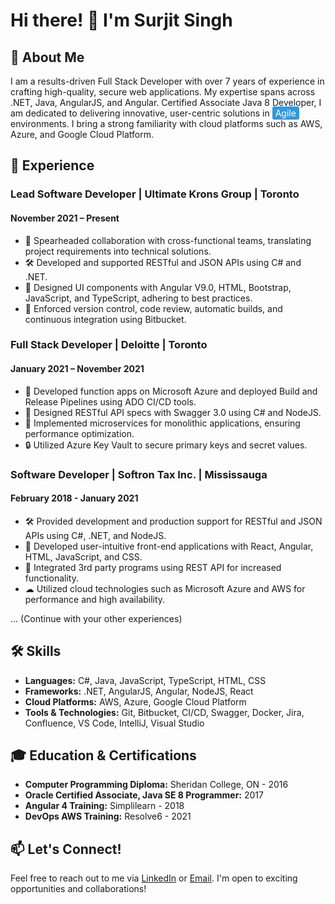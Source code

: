 # Hi there! 👋 I'm Surjit Singh

## 🚀 About Me

I am a results-driven Full Stack Developer with over 7 years of experience in crafting high-quality, secure web applications. My expertise spans across .NET, Java, AngularJS, and Angular. Certified Associate Java 8 Developer, I am dedicated to delivering innovative, user-centric solutions in <span style="background-color: #3498db; padding: 2px 5px; border-radius: 3px; color: #fff;">Agile</span> environments. I bring a strong familiarity with cloud platforms such as AWS, Azure, and Google Cloud Platform.

## 💼 Experience

### Lead Software Developer | Ultimate Krons Group | Toronto
#### November 2021 – Present

- 🚀 Spearheaded collaboration with cross-functional teams, translating project requirements into technical solutions.
- 🛠 Developed and supported RESTful and JSON APIs using C# and .NET.
- 🎨 Designed UI components with Angular V9.0, HTML, Bootstrap, JavaScript, and TypeScript, adhering to best practices.
- 🔧 Enforced version control, code review, automatic builds, and continuous integration using Bitbucket.

### Full Stack Developer | Deloitte | Toronto
#### January 2021 – November 2021

- 🚀 Developed function apps on Microsoft Azure and deployed Build and Release Pipelines using ADO CI/CD tools.
- 🎨 Designed RESTful API specs with Swagger 3.0 using C# and NodeJS.
- 🔧 Implemented microservices for monolithic applications, ensuring performance optimization.
- 🔒 Utilized Azure Key Vault to secure primary keys and secret values.

### Software Developer | Softron Tax Inc. | Mississauga
#### February 2018 - January 2021

- 🛠 Provided development and production support for RESTful and JSON APIs using C#, .NET, and NodeJS.
- 🎨 Developed user-intuitive front-end applications with React, Angular, HTML, JavaScript, and CSS.
- 🚀 Integrated 3rd party programs using REST API for increased functionality.
- ☁ Utilized cloud technologies such as Microsoft Azure and AWS for performance and high availability.

... (Continue with your other experiences)

## 🛠️ Skills

- **Languages:** C#, Java, JavaScript, TypeScript, HTML, CSS
- **Frameworks:** .NET, AngularJS, Angular, NodeJS, React
- **Cloud Platforms:** AWS, Azure, Google Cloud Platform
- **Tools & Technologies:** Git, Bitbucket, CI/CD, Swagger, Docker, Jira, Confluence, VS Code, IntelliJ, Visual Studio

## 🎓 Education & Certifications

- **Computer Programming Diploma:** Sheridan College, ON - 2016
- **Oracle Certified Associate, Java SE 8 Programmer:** 2017
- **Angular 4 Training:** Simplilearn - 2018
- **DevOps AWS Training:** Resolve6 - 2021

## 📫 Let's Connect!

Feel free to reach out to me via [LinkedIn](www.linkedin.com/in/ss-surjit-singh) or [Email](mailto:lubana.surjitsingh68@gmail.com). I'm open to exciting opportunities and collaborations!
